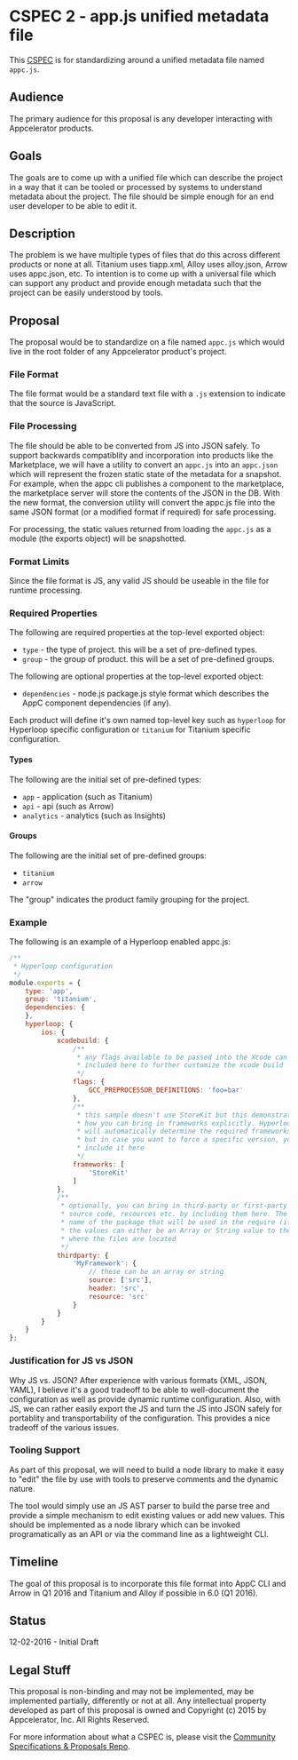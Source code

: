 # CSPEC 2 - app.js unified metadata file

This [CSPEC](https://github.com/appcelerator/cspec) is for standardizing around a unified metadata file named `appc.js`.

## Audience

The primary audience for this proposal is any developer interacting with Appcelerator products.

## Goals

The goals are to come up with a unified file which can describe the project in a way that it can be tooled or processed by systems to understand metadata about the project.  The file should be simple enough for an end user developer to be able to edit it.

## Description

The problem is we have multiple types of files that do this across different products or none at all.  Titanium uses tiapp.xml, Alloy uses alloy.json, Arrow uses appc.json, etc.  To intention is to come up with a universal file which can support any product and provide enough metadata such that the project can be easily understood by tools.

## Proposal

The proposal would be to standardize on a file named `appc.js` which would live in the root folder of any Appcelerator product's project.

### File Format

The file format would be a standard text file with a `.js` extension to indicate that the source is JavaScript.

### File Processing

The file should be able to be converted from JS into JSON safely.  To support backwards compatiblity and incorporation into products like the Marketplace, we will have a utility to convert an `appc.js` into an `appc.json` which will represent the frozen static state of the metadata for a snapshot.  For example, when the appc cli publishes a component to the marketplace, the marketplace server will store the contents of the JSON in the DB.  With the new format, the conversion utility will convert the appc.js file into the same JSON format (or a modified format if required) for safe processing.

For processing, the static values returned from loading the `appc.js` as a module (the exports object) will be snapshotted.

### Format Limits

Since the file format is JS, any valid JS should be useable in the file for runtime processing.

### Required Properties

The following are required properties at the top-level exported object:

- `type` - the type of project. this will be a set of pre-defined types.
- `group` - the group of product. this will be a set of pre-defined groups.

The following are optional properties at the top-level exported object:

- `dependencies` - node.js package.js style format which describes the AppC component dependencies (if any).
 
Each product will define it's own named top-level key such as `hyperloop` for Hyperloop specific configuration or `titanium` for Titanium specific configuration.

#### Types

The following are the initial set of pre-defined types:

- `app` - application (such as Titanium)
- `api` - api (such as Arrow)
- `analytics` - analytics (such as Insights)

#### Groups

The following are the initial set of pre-defined groups:

- `titanium`
- `arrow`

The "group" indicates the product family grouping for the project.

### Example

The following is an example of a Hyperloop enabled appc.js:

```javascript
/**
 * Hyperloop configuration
 */
module.exports = {
	type: 'app',
	group: 'titanium',
	dependencies: {
	},
	hyperloop: {
		ios: {
			xcodebuild: {
				/**
				 * any flags available to be passed into the Xcode can be
				 * included here to further customize the xcode build
				 */
				flags: {
					GCC_PREPROCESSOR_DEFINITIONS: 'foo=bar'
				},
				/**
				 * this sample doesn't use StoreKit but this demonstrates
				 * how you can bring in frameworks explicitly. Hyperloop
				 * will automatically determine the required frameworks
				 * but in case you want to force a specific version, you can
				 * include it here
				 */
				frameworks: [
					'StoreKit'
				]
			},
			/**
			 * optionally, you can bring in third-party or first-party libraries,
			 * source code, resources etc. by including them here. The 'key' is the
			 * name of the package that will be used in the require (if code).
			 * the values can either be an Array or String value to the directory
			 * where the files are located
			 */
			thirdparty: {
				'MyFramework': {
					// these can be an array or string
					source: ['src'],
					header: 'src',
					resource: 'src'
				}
			}
		}
	}
};
```

### Justification for JS vs JSON

Why JS vs. JSON?  After experience with various formats (XML, JSON, YAML), I believe it's a good tradeoff to be able to well-document the configuration as well as provide dynamic runtime configuration.  Also, with JS, we can rather easily export the JS and turn the JS into JSON safely for portablity and transportability of the configuration.  This provides a nice tradeoff of the various issues.

### Tooling Support

As part of this proposal, we will need to build a node library to make it easy to "edit" the file by use with tools to preserve comments and the dynamic nature.

The tool would simply use an JS AST parser to build the parse tree and provide a simple mechanism to edit existing values or add new values.  This should be implemented as a node library which can be invoked programatically as an API or via the command line as a lightweight CLI.

## Timeline

The goal of this proposal is to incorporate this file format into AppC CLI and Arrow in Q1 2016 and Titanium and Alloy if possible in 6.0 (Q1 2016).

## Status

12-02-2016 - Initial Draft

## Legal Stuff

This proposal is non-binding and may not be implemented, may be implemented partially, differently or not at all. Any intellectual property developed as part of this proposal is owned and Copyright (c) 2015 by Appcelerator, Inc. All Rights Reserved.

For more information about what a CSPEC is, please visit the [Community Specifications & Proposals Repo](https://github.com/appcelerator/cspec).
